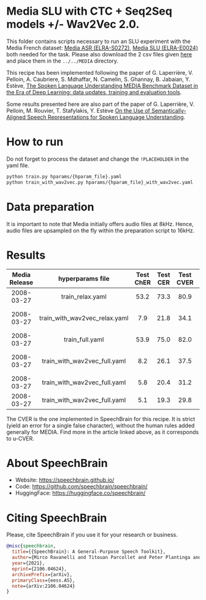# Media SLU with CTC + Seq2Seq models +/- Wav2Vec 2.0.
This folder contains scripts necessary to run an SLU experiment with the Media French dataset: [Media ASR (ELRA-S0272)](https://catalogue.elra.info/en-us/repository/browse/ELRA-S0272/), [Media SLU (ELRA-E0024)](https://catalogue.elra.info/en-us/repository/browse/ELRA-E0024/) both needed for the task. Please also download the 2 csv files given [here](https://drive.google.com/drive/u/1/folders/1z2zFZp3c0NYLFaUhhghhBakGcFdXVRyf) and place them in the `../../MEDIA` directory.

This recipe has been implemented following the paper of G. Laperrière, V. Pelloin, A. Caubriere, S. Mdhaffar, N. Camelin, S. Ghannay, B. Jabaian, Y. Estève, [The Spoken Language Understanding MEDIA Benchmark Dataset in the Era of Deep Learning: data updates, training and evaluation tools](https://aclanthology.org/2022.lrec-1.171).

Some results presented here are also part of the paper of G. Laperrière, V. Pelloin, M. Rouvier, T. Stafylakis, Y. Estève [On the Use of Semantically-Aligned Speech Representations for Spoken Language Understanding](https://arxiv.org/abs/2210.05291).

# How to run
Do not forget to process the dataset and change the `!PLACEHOLDER` in the yaml file.

```bash
python train.py hparams/{hparam_file}.yaml
python train_with_wav2vec.py hparams/{hparam_file}_with_wav2vec.yaml
```

# Data preparation
It is important to note that Media initially offers audio files at 8kHz. Hence, audio files are upsampled on the fly within the preparation script to 16kHz.

# Results

| Media Release | hyperparams file | Test ChER | Test CER | Test CVER | Wav2Vec |
|:-------------:|:-------------------------:|:----:|:----:|:----:|:------------------------------------:|
| 2008-03-27 | train_relax.yaml | 53.2 | 73.3 | 80.9 | None |
| 2008-03-27 | train_with_wav2vec_relax.yaml | 7.9 | 21.8 | 34.1 | [LeBenchmark wav2vec2-FR-3K-large](https://huggingface.co/LeBenchmark/wav2vec2-FR-3K-large) |
| 2008-03-27 | train_full.yaml | 53.9 | 75.0 | 82.0 | None |
| 2008-03-27 | train_with_wav2vec_full.yaml | 8.2 | 26.1 | 37.5 | [LeBenchmark wav2vec2-FR-3K-large](https://huggingface.co/LeBenchmark/wav2vec2-FR-3K-large) |
| 2008-03-27 | train_with_wav2vec_full.yaml | 5.8 | 20.4 | 31.2 | [wav2vec2-xls-r-300m](https://huggingface.co/facebook/wav2vec2-xls-r-300m) |
| 2008-03-27 | train_with_wav2vec_full.yaml | 5.1 | 19.3 | 29.8 | [SAMU-XLSR](https://arxiv.org/pdf/2205.08180.pdf) |

The CVER is the one implemented in SpeechBrain for this recipe. It is strict (yield an error for a single false character), without the human rules added generally for MEDIA. Find more in the article linked above, as it corresponds to u-CVER.

# **About SpeechBrain**
- Website: https://speechbrain.github.io/
- Code: https://github.com/speechbrain/speechbrain/
- HuggingFace: https://huggingface.co/speechbrain/

# **Citing SpeechBrain**
Please, cite SpeechBrain if you use it for your research or business.

```bibtex
@misc{speechbrain,
  title={{SpeechBrain}: A General-Purpose Speech Toolkit},
  author={Mirco Ravanelli and Titouan Parcollet and Peter Plantinga and Aku Rouhe and Samuele Cornell and Loren Lugosch and Cem Subakan and Nauman Dawalatabad and Abdelwahab Heba and Jianyuan Zhong and Ju-Chieh Chou and Sung-Lin Yeh and Szu-Wei Fu and Chien-Feng Liao and Elena Rastorgueva and François Grondin and William Aris and Hwidong Na and Yan Gao and Renato De Mori and Yoshua Bengio},
  year={2021},
  eprint={2106.04624},
  archivePrefix={arXiv},
  primaryClass={eess.AS},
  note={arXiv:2106.04624}
}
```
